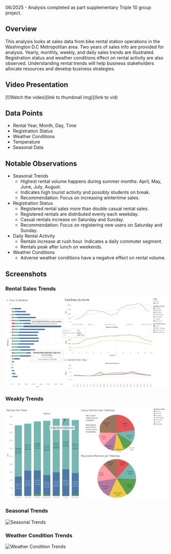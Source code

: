 06/2025 - Analysis completed as part supplementary Triple 10 group project.
## Overview 
This analysis looks at sales data from bike rental station operations in the Washington D.C Metropolitan area. Two years of sales info are provided for analysis. Yearly, monthly, weekly, and daily sales trends are illustrated. Registration status and weather conditions effect on rental activity are also observed. Understanding rental trends will help business stakeholders allocate resources and develop business strategies.
## Video Presentation
[![Watch the video](link to thumbnail img)](link to vid)
## Data Points 
* Rental Year, Month, Day, Time
* Registration Status 
* Weather Conditions 
* Temperature 
* Seasonal Data
## Notable Observations 
* Seasonal Trends
	* Highest rental volume happens during summer months: April, May, June, July, August. 
	* Indicates high tourist activity and possibly students on break. 
	* Recommendation: Focus on increasing wintertime sales.
* Registration Status
	* Registered rental sales more than double casual rental sales.
	* Registered rentals are distributed evenly each weekday.
	* Casual rentals increase on Saturday and Sunday.
	* Recommendation: Focus on registering new users on Saturday and Sunday.
* Daily Rental Activity 
	* Rentals increase at rush hour. Indicates a daily commuter segment. 
	* Rentals peak after lunch on weekends.  
* Weather Conditions 
	* Adverse weather conditions have a negative effect on rental volume. 
## Screenshots
### Rental Sales Trends
![Rental sales Trends](https://github.com/Jcooking26/Data_projects_TripleTen/blob/e6296cd67f9b134a98ac9e43ac1bbfd1a9f6e5c2/D.C%20Bike%20Rental%20Sales%20Analysis/Pics/Rental%20sales%20Trends.png)
### Weakly Trends 
![Weakly Trends](https://github.com/Jcooking26/Data_projects_TripleTen/blob/e6296cd67f9b134a98ac9e43ac1bbfd1a9f6e5c2/D.C%20Bike%20Rental%20Sales%20Analysis/Pics/Weekly%20Treds.png)
### Seasonal Trends
![Seasonal Trends]([images/chart.png](https://github.com/Jcooking26/Data_projects_TripleTen/blob/e6296cd67f9b134a98ac9e43ac1bbfd1a9f6e5c2/D.C%20Bike%20Rental%20Sales%20Analysis/Pics/Seasonal%20Trends.png))
### Weather Condition Trends 
![Weather Condition Trends]([pimages/chart.ng](https://github.com/Jcooking26/Data_projects_TripleTen/blob/e6296cd67f9b134a98ac9e43ac1bbfd1a9f6e5c2/D.C%20Bike%20Rental%20Sales%20Analysis/Pics/Weather%20Condition%20Trends%20.png))
